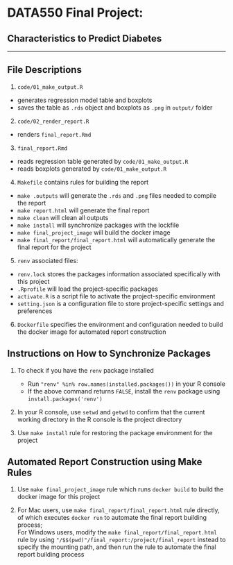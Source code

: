 # DATA550 Final Project:

## Characteristics to Predict Diabetes

------------------------------------------------------------------------

## File Descriptions

1.  `code/01_make_output.R`

-   generates regression model table and boxplots
-   saves the table as `.rds` object and boxplots as `.png` in `output/` folder

2.  `code/02_render_report.R`

-   renders `final_report.Rmd`

3.  `final_report.Rmd`

-   reads regression table generated by `code/01_make_output.R`
-   reads boxplots generated by `code/01_make_output.R`

4.  `Makefile` contains rules for building the report

-   `make .outputs` will generate the `.rds` and `.png` files needed to compile the report
-   `make report.html` will generate the final report
-   `make clean` will clean all outputs
-   `make install` will synchronize packages with the lockfile
-   `make final_project_image` will build the docker image
-   `make final_report/final_report.html` will automatically generate the final report for the project

5.  `renv` associated files:

-   `renv.lock` stores the packages information associated specifically with this project
-   `.Rprofile` will load the project-specific packages
-   `activate.R` is a script file to activate the project-specific environment
-   `setting.json` is a configuration file to store project-specific settings and preferences

6.  `Dockerfile` specifies the environment and configuration needed to build the docker image for automated report construction

## Instructions on How to Synchronize Packages

1.  To check if you have the `renv` package installed

    -   Run `"renv" %in% row.names(installed.packages())` in your R console
    -   If the above command returns `FALSE`, install the `renv` package using `install.packages('renv')`

2.  In your R console, use `setwd` and `getwd` to confirm that the current working directory in the R console is the project directory

3.  Use `make install` rule for restoring the package environment for the project

## Automated Report Construction using Make Rules

1.  Use `make final_project_image` rule which runs `docker build` to build the docker image for this project

2.  For Mac users, use `make final_report/final_report.html` rule directly, of which executes `docker run` to automate the final report building process;<br />
For Windows users, modify the `make final_report/final_report.html` rule by using `"/$$(pwd)"/final_report:/project/final_report` instead to specify the mounting path, and then run the rule to automate the final report building process
